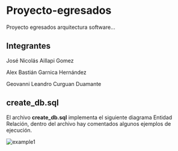 <h1>Proyecto-egresados</h1>
<p>Proyecto egresados arquitectura software...</p>

<h2>Integrantes</h2>
<p>José Nicolás Aillapi Gomez</p>
<p>Alex Bastián Garnica Hernández</p>
<p>Geovanni Leandro Curguan Duamante</p>
<h2>create_db.sql</h2>
<p>El archivo <b>create_db.sql</b> implementa el siguiente diagrama Entidad Relación, dentro del archivo hay comentados algunos ejemplos de ejecución.</p>

![example1](https://i.imgur.com/mGse35q.png)
